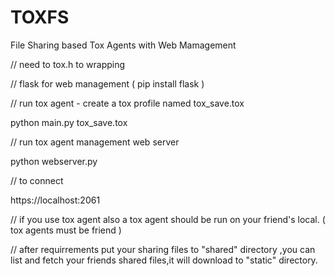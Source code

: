 # TOXFS

File Sharing based Tox Agents with Web Mamagement

// need to tox.h to wrapping 
 
// flask for web management ( pip install flask )

// run tox agent - create a tox profile named tox_save.tox

python main.py tox_save.tox

// run tox agent management web server

python webserver.py

// to connect 

https://localhost:2061

// if you use tox agent also a tox agent should be run on your friend's local. ( tox agents must be friend )

// after requirrements put your sharing files to "shared" directory ,you can list and fetch your friends shared files,it will download to "static" directory.
